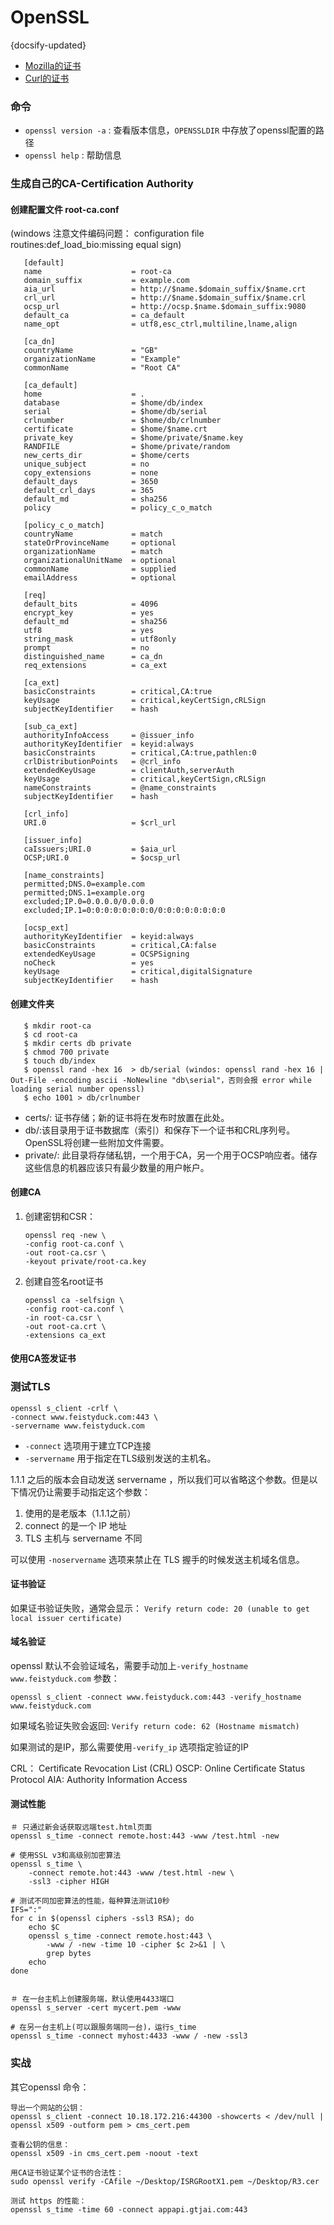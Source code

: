 #  OpenSSL
{docsify-updated}


+ [Mozilla的证书](https://hg.mozilla.org/releases/mozilla-beta/file/tip/security/nss/lib/ckfw/builtins/certdata.txt)
+ [Curl的证书](https://curl.se/docs/caextract.html)

### 命令
+ `openssl version -a` : 查看版本信息，`OPENSSLDIR` 中存放了openssl配置的路径
+ `openssl help` : 帮助信息


### 生成自己的CA-Certification Authority

#### 创建配置文件 root-ca.conf
(windows 注意文件编码问题： configuration file routines:def_load_bio:missing equal sign)

```
   [default]
   name                    = root-ca
   domain_suffix           = example.com
   aia_url                 = http://$name.$domain_suffix/$name.crt
   crl_url                 = http://$name.$domain_suffix/$name.crl
   ocsp_url                = http://ocsp.$name.$domain_suffix:9080
   default_ca              = ca_default
   name_opt                = utf8,esc_ctrl,multiline,lname,align
   
   [ca_dn]
   countryName             = "GB"
   organizationName        = "Example"
   commonName              = "Root CA"
   
   [ca_default]
   home                    = .
   database                = $home/db/index
   serial                  = $home/db/serial
   crlnumber               = $home/db/crlnumber
   certificate             = $home/$name.crt
   private_key             = $home/private/$name.key
   RANDFILE                = $home/private/random
   new_certs_dir           = $home/certs
   unique_subject          = no
   copy_extensions         = none
   default_days            = 3650
   default_crl_days        = 365
   default_md              = sha256
   policy                  = policy_c_o_match
   
   [policy_c_o_match]
   countryName             = match
   stateOrProvinceName     = optional
   organizationName        = match
   organizationalUnitName  = optional
   commonName              = supplied
   emailAddress            = optional
   
   [req]
   default_bits            = 4096
   encrypt_key             = yes
   default_md              = sha256
   utf8                    = yes
   string_mask             = utf8only
   prompt                  = no
   distinguished_name      = ca_dn
   req_extensions          = ca_ext
   
   [ca_ext]
   basicConstraints        = critical,CA:true
   keyUsage                = critical,keyCertSign,cRLSign
   subjectKeyIdentifier    = hash
   
   [sub_ca_ext]
   authorityInfoAccess     = @issuer_info
   authorityKeyIdentifier  = keyid:always
   basicConstraints        = critical,CA:true,pathlen:0
   crlDistributionPoints   = @crl_info
   extendedKeyUsage        = clientAuth,serverAuth
   keyUsage                = critical,keyCertSign,cRLSign
   nameConstraints         = @name_constraints
   subjectKeyIdentifier    = hash
   
   [crl_info]
   URI.0                   = $crl_url
   
   [issuer_info]
   caIssuers;URI.0         = $aia_url
   OCSP;URI.0              = $ocsp_url
   
   [name_constraints]
   permitted;DNS.0=example.com
   permitted;DNS.1=example.org
   excluded;IP.0=0.0.0.0/0.0.0.0
   excluded;IP.1=0:0:0:0:0:0:0:0/0:0:0:0:0:0:0:0
   
   [ocsp_ext]
   authorityKeyIdentifier  = keyid:always
   basicConstraints        = critical,CA:false
   extendedKeyUsage        = OCSPSigning
   noCheck                 = yes
   keyUsage                = critical,digitalSignature
   subjectKeyIdentifier    = hash
   ```
#### 创建文件夹
```
   $ mkdir root-ca
   $ cd root-ca
   $ mkdir certs db private
   $ chmod 700 private
   $ touch db/index
   $ openssl rand -hex 16  > db/serial (windos: openssl rand -hex 16 | Out-File -encoding ascii -NoNewline "db\serial"，否则会报 error while loading serial number openssl)
   $ echo 1001 > db/crlnumber
   ```
 + certs/: 证书存储；新的证书将在发布时放置在此处。
 + db/:该目录用于证书数据库（索引）和保存下一个证书和CRL序列号。OpenSSL将创建一些附加文件需要。
 + private/: 此目录将存储私钥，一个用于CA，另一个用于OCSP响应者。储存这些信息的机器应该只有最少数量的用户帐户。

#### 创建CA
1. 创建密钥和CSR：
	```
	openssl req -new \
	-config root-ca.conf \
	-out root-ca.csr \
	-keyout private/root-ca.key
	```
2. 创建自签名root证书
	```
	openssl ca -selfsign \
	-config root-ca.conf \
	-in root-ca.csr \
	-out root-ca.crt \
	-extensions ca_ext
	```

#### 使用CA签发证书
   

### 测试TLS
```
openssl s_client -crlf \
-connect www.feistyduck.com:443 \
-servername www.feistyduck.com
```
+ `-connect` 选项用于建立TCP连接
+ `-servername` 用于指定在TLS级别发送的主机名。

1.1.1 之后的版本会自动发送 servername ，所以我们可以省略这个参数。但是以下情况仍让需要手动指定这个参数：
1. 使用的是老版本（1.1.1之前）
2. connect 的是一个 IP 地址
3. TLS 主机与 servername 不同

可以使用 `-noservername` 选项来禁止在 TLS 握手的时候发送主机域名信息。

#### 证书验证
如果证书验证失败，通常会显示：
`Verify return code: 20 (unable to get local issuer certificate)`

#### 域名验证
openssl 默认不会验证域名，需要手动加上`-verify_hostname www.feistyduck.com` 参数：
```
openssl s_client -connect www.feistyduck.com:443 -verify_hostname www.feistyduck.com
```
如果域名验证失败会返回:
`Verify return code: 62 (Hostname mismatch)`

如果测试的是IP，那么需要使用`-verify_ip` 选项指定验证的IP


CRL： Certiﬁcate Revocation List (CRL) 
OSCP: Online Certiﬁcate Status Protocol 
AIA: Authority Information Access

#### 测试性能
```
＃ 只通过新会话获取远端test.html页面
openssl s_time -connect remote.host:443 -www /test.html -new

# 使用SSL v3和高级别加密算法
openssl s_time \
	-connect remote.hot:443 -www /test.html -new \
	-ssl3 -cipher HIGH
	
# 测试不同加密算法的性能，每种算法测试10秒
IFS=":"
for c in $(openssl ciphers -ssl3 RSA); do
	echo $C
	openssl s_time -connect remote.host:443 \
		-www / -new -time 10 -cipher $c 2>&1 | \
		grep bytes
	echo
done


＃ 在一台主机上创建服务端，默认使用4433端口
openssl s_server -cert mycert.pem -www

# 在另一台主机上(可以跟服务端同一台)，运行s_time
openssl s_time -connect myhost:4433 -www / -new -ssl3
```

### 实战
其它openssl 命令：
```
导出一个网站的公钥：
openssl s_client -connect 10.18.172.216:44300 -showcerts < /dev/null | openssl x509 -outform pem > cms_cert.pem

查看公钥的信息：
openssl x509 -in cms_cert.pem -noout -text

用CA证书验证某个证书的合法性：
sudo openssl verify -CAfile ~/Desktop/ISRGRootX1.pem ~/Desktop/R3.cer

测试 https 的性能：
openssl s_time -time 60 -connect appapi.gtjai.com:443
```
